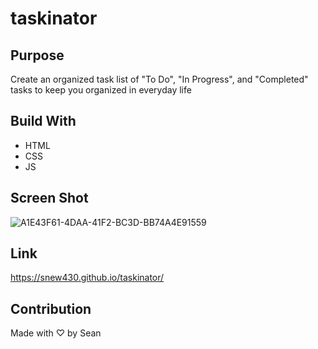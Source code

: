 # taskinator

## Purpose

Create an organized task list of "To Do", "In Progress", and "Completed" tasks to keep you organized in everyday life

## Build With

* HTML
* CSS
* JS

## Screen Shot
![A1E43F61-4DAA-41F2-BC3D-BB74A4E91559](https://user-images.githubusercontent.com/93355113/147928005-1e3b8615-8f9b-4114-b4e5-2275568229ed.jpeg)

## Link

https://snew430.github.io/taskinator/

## Contribution

Made with ♡ by Sean
